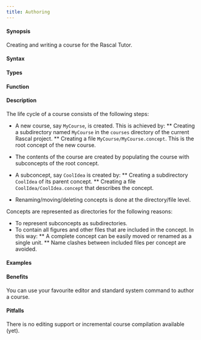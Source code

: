 ```yaml
---
title: Authoring
---
```


#### Synopsis

Creating and writing a course for the Rascal Tutor.

#### Syntax

#### Types

#### Function

#### Description

The life cycle of a course consists of the following steps:

* A new course, say `MyCourse`, is created. This is achieved by:
  ** Creating a subdirectory named `MyCourse` in the `courses` directory of the current Rascal project.
  ** Creating a file `MyCourse/MyCourse.concept`. This is the root concept of the new course.
* The contents of the course are created by populating the course with subconcepts of the root concept.
* A subconcept, say `CoolIdea` is created by:
  ** Creating a subdirectory `CoolIdea` of its parent concept.
  ** Creating a file `CoolIdea/CoolIdea.concept` that describes the concept.
  
* Renaming/moving/deleting concepts is done at the directory/file level.

Concepts are represented as directories for the following reasons:

* To represent subconcepts as subdirectories.
* To contain all figures and other files that are included in the concept. In this way:
  ** A complete concept can be easily moved or renamed as a single unit.
  ** Name clashes between included files per concept are avoided.

#### Examples

#### Benefits

You can use your favourite editor and standard system command to author a course.

#### Pitfalls

There is no editing support or incremental course compilation available (yet).

